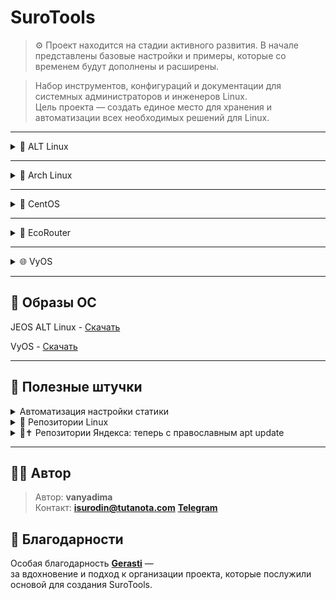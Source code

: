 # SuroTools
> ⚙️ Проект находится на стадии активного развития.
> В начале представлены базовые настройки и примеры, которые со временем будут дополнены и расширены.

> Набор инструментов, конфигураций и документации для системных администраторов и инженеров Linux.  
> Цель проекта — создать единое место для хранения и автоматизации всех необходимых решений для Linux.

---

<details>
<summary>🐧 ALT Linux</summary>

<details>
<summary>🛠️🐧JEOS</summary>
    
После установки сего шедевра отечественного айти-прома первым делом нужно поставить нужные пакеты для комфортной работы - потому что даже автодополнение команд в этом дистрибутиве является опциональной, недостижимой мечтой, фичей уровня «Enterprise Deluxe Edition» :)))))

```bash
apt-get update
apt-get install bash-completion etcnet-full iptables nano 
```
    
</details>
    
<details>
<summary>🔀Настройка маршрутизации</summary>

<details>
<summary>ip_forward</summary>

net.ipv4.ip_forward позволяет системе работать как маршрутизатор - пересылать пакеты между сетевыми интерфейсами.

```bash
vim /etc/net/sysctl.conf
net.ipv4.ip_forward=1 #Меняем 0 на 1
vim /etc/sysctl.conf
net.ipv4.ip_forward=1
```

Перезагрузка sysctl

```bash
sysctl -p
```

</details>
    
<details>
<summary>iptables</summary>

iptables — это фаервол, который фильтрует и управляет сетевым трафиком на основе правил, решая, что пропустить, а что заблокировать.

Базовые команды iptables:

```bash
# Очистка старых правил
iptables -F
iptables -t nat -F
```

Сохранение настроек:

```bash
iptables-save >> /etc/sysconfig/iptables
systemctl enable iptables
```

Настройка правил на примере коммутатора:

![Настройка на примере коммутатора](Image/ALTLinux/iptables%20sw.png)

```bash
iptables -t nat -A POSTROUTING -o <интерфейс с выходом на интернет> -j MASQUERADE
iptables -A	FORWARD	-i <интернет> -o <внут. инт> -j ACCEPT
iptables -A	FORWARD	-i <внут. инт> -o <интернет> -n state --state ESTABLISHED,RELATED -j ACCEPT
```

>iptables -t nat -A POSTROUTING -o <интерфейс с выходом на интернет> -j MASQUERADE - Прячет все внутренние компьютеры за своим внешним IP (Маскарадинг).
>
>iptables -A	FORWARD	-i <интернет> -o <внут. инт> -j ACCEPT - Позволяет внутренним компьютерам ходить в интернет.
>
>iptables -A	FORWARD	-i <внут. инт> -o <интернет> -n state --state ESTABLISHED,RELATED -j ACCEPT - Пропускает обратно только "ответы" на их запросы, повышая безопасность.

Настройка iptables после настройки DHCP

```bash
iptables -A INPUT -i <инт> -p udp -j ACCEPT
iptables -A INPUT -i <инт> -p tcp -j ACCEPT
```

</details>

<details>
<summary>DHCP</summary>

Установка DHCP-сервера

```bash
apt-get install dhcp-server
```
Настройка /etc/dhcp/dhcpd.conf

```bash
default-lease-time 3600;
max-lease-time 86400;
authoritative;

subnet 10.21.211.0 netmask 255.255.255.0 {
    range 10.21.211.10 10.21.211.230;
    option routers 10.21.211.1;
    option subnet-mask 255.255.255.0;
    option broadcast-address 10.21.211.255;
}
```

> default-lease-time 3600; - время аренды по умолчанию (1 час)
>
> max-lease-time 86400; - максимальное время аренды (24 часа)
>
> authoritative; - сервер является авторитетным для данной сети
>
> subnet 10.21.211.0 netmask 255.255.255.0 - определение подсети
>
> range 10.21.211.10 10.21.211.230; - диапазон выдаваемых IP-адресов
>
> option routers 10.21.211.1; - шлюз по умолчанию
>
> option subnet-mask 255.255.255.0; - маска подсети
>
> option broadcast-address 10.21.211.255; - широковещательный адрес

Создание и настройка /etc/default/isc-dhcp-server

```bash
DHCP_CONF=/etc/dhcp/dhcpd.conf
DHCP_PID=/var/run/dhcpd.pid
DHCP_OPTS="-4"
INTERFACEv4="<ens34>"
INTERFACEv6=""
```

> DHCP_CONF=/etc/dhcp/dhcpd.conf - путь к основному конфигурационному файлу
>
> DHCP_PID=/var/run/dhcpd.pid - путь к файлу PID-процесса
>
> DHCP_OPTS="-4" - опции запуска (работа только с IPv4)
>
> INTERFACEv4="ens34" - интерфейс для IPv4
>
> INTERFACEv6="" - интерфейс для IPv6 (пусто - отключено)

Запускаем и добавляем в автозапуск dhcpd

```bash
systemctl start dhcpd && systemctl enable dhcpd
```

</details>
  
<details>
<summary>Настройка портов и маршрута</summary>

### Настройка интерфейса

❗ Интерфейсы в виртуальную машину добавляем по одному.

>Потому что если накидать сразу пять - потом начнётся великий квест под названием:
>
>“А кто из вас, ребята, ens36?”
>
>Один окажется внутренней сетью, другой мостом, третий вообще зачем-то к Wi-Fi подключён…
>
>И вот ты стоишь посреди ip a, как градоначальник на развалинах, и думаешь - зачем я это сделал?..
>
>Так что добавляем по одному интерфейсу, настраиваем, проверяем, подписываем - и живём спокойно.
>
>Всё как в нормальной инфраструктуре: порядок, последовательность, и никакой магии:)

```bash
mkdir /etc/net/ifaces/ens34/
cp /etc/net/ifaces/ens33/options /etc/net/ifaces/ens34/
```
Если папка ifaces пустая, то берем конфиг options отсюда

```bash
BOOTPROTO=static
TYPE=eth
NM_CONTROLLED=no
DISABLED=no
CONFIG_WIRELESS=no
SYSTEMD_BOOTPROTO=dhcp4
CONFIG_IPV4=yes
SYSTEMD_CONTROLLED=no
ONBOOT=yes
CONFIG_IPV6=no
```
В конфигурации ipv4address пишите ip ❗❗❗ *с маской!!!* ❗❗❗

Поднимаем интерфейс

```bash
ifup ens34
```
Или перезапускаем network

```bash
systemctl restart network
```

### Настройка шлюза

```bash
vim /etc/net/ifaces/ens34/ipv4route
```

```bash
default via <ip роутера>
```

Если по какой-то причине шлюз не хочет вставать - решаем эту проблему до первой перезагрузки:)

```bash
#Добавляем шлюз
ip route add default via 192.168.1.1
#Удаляем шлюз
ip route del default via 192.168.1.1
```

</details>

<details>
<summary>VLAN</summary>

Создаём каталог в интерфейсах

```bash
mkdir /etc/net/ifaces/ens33.XX # где XX - номер vlan
```

Создаем файлы ipv4address и options

```bash
touch /etc/net/ifaces/ens33.XX/ipv4address
touch /etc/net/ifaces/ens33.XX/options
```

Конфигурация options

```bash
TYPE=vlan
HOST=ens33
VID=XX
DISABLED=no
BOOTPROTO=static
```

В конфигурации ipv4address пишите ip ❗❗❗ *с маской!!!* ❗❗❗

</details>

<details>
<summary>GRE туннель</summary>

GRE — это протокол для создания виртуальных точка-точка туннелей, который инкапсулирует один IP-пакет внутри другого, позволяя соединять удалённые сети через интернет.

Создаем каталог gre1 и конфигурируем options

```bash
mkdir /etc/net/ifaces/gre1
vim /etc/net/ifaces/gre1/options
```

```bash
TYPE=iptun
TUNTYPE=gre
TUNLOCAL=<внешний ip роутера, с которого настраиваете>
TUNREMOTE=<внешний ip удаленного роутера>
```

Настраиваем IP турренля

```
nano /etc/net/ifaces/gre1/ipv4address

10.10.10.1/30 #к примеру
```

</details>

</details>

<details>
<summary>📦 Установка и настройка ПО</summary>
    
<details>
<summary>Драйвера VMware</summary>

‼️ Без драйверов VMware вы не сможете копировать команды между вашим компьютером и виртуальной машиной!
    
```bash
apt-get install open-vm-tools open-vm-tools-desktop xrandr
systemctl enable vmtoolsd
systemctl start vmtoolsd
```
> open-vm-tools — базовые функции (общая папка, время, пр.)
>
> open-vm-tools-desktop — автоматическое разрешение экрана, мышь, графика
>
> xrandr — утилита для управления разрешением (на случай ручной настройки)
    
</details>

<details>
<summary>rsyslog</summary>

rsyslog — это система, которая собирает, фильтрует и перенаправляет логи (журналы событий) в нужные места.

Устанавливаем на клиент и на сервер

```bash
apt-get install rsyslog logrotate
```

### Настройка сервера

Настройка конфига в /etc/rsyslog.conf

![Настройка на сервере](Image/ALTLinux/rsyslogsrv.png)

```bash
#include(file="/etc/rsyslog.d/*.conf" mode="options1") 

module(load="imuxsock")
module(load="imklog")
module(load="imudp")
input(type="imudp" port="514")
module(load="imtcp")
input(type="imtcp" port="514")

$template 404, "/opt/%HOSTNAME%/%PROGRAMNAME%.log"

if ($fromhost-ip != "127.0.0.1" and $syslogseverity <= 4) then ?404
& stop 
```

>#include(file="/etc/rsyslog.d/*.conf" mode="optional")  - ЗАКОММЕНТИРОВАНО - подключение дополнительных конфигов
>
>module(load="imuxsock") - Загрузка модуля для Unix-сокетов (локальные приложения)
>
>module(load="imklog") - Загрузка модуля для логов ядра
>
>module(load="imudp") - Загрузка UDP-модуля
>
>input(type="imudp" port="514") - Прослушивание syslog-сообщений по UDP на порту 514
>
>module(load="imtcp") - Загрузка TCP-модуля
>
>input(type="imtcp" port="514") - Прослушивание syslog-сообщений по TCP на порту 514
>
>$template 404, "/opt/%HOSTNAME%/%PROGRAMNAME%.log" - Шаблон для именования файлов логов
>
>if ($fromhost-ip != "127.0.0.1" and $syslogseverity <= 4) then ?404 - Правило фильтрации: если IP отправителя не 127.0.0.1 и уровень серьезности <= 4 (warning)
>
>& stop - Остановка дальнейшей обработки для этих сообщений

P.S. 404 — это произвольное имя шаблона, как переменная.

Создание каталогов для сбора логов клиентских машин

```bash
mkdir -p /opt/cli1
mkdir -p /opt/cli2
mkdir -p /opt/cli3
```
logrotate — это утилита для автоматического управления лог-файлами: их ротации, сжатия, архивирования и удаления по заданным правилам.

Настройка logrotate в /etc/logrotate.d/rsyslog-opt

![Настройка logrotate](Image/ALTLinux/logrotate.png)

```bash
/opt/*/*.log {
    weekly
    size 10M
    rotate 4
    compress
    missingok
    notifempty
    create 0640 root root
    sharedscripts
    postrotate
        systemctl reload rsyslog > /dev/null 2>&1 || true
    endscript
}
```
>/opt/*/*.log {                    - Применять правила ко всем .log файлам в поддиректориях /opt/
>
>weekly                        - Ротация раз в неделю
>
>size 10M                      - Или при достижении размера файла 10 МБ
>
>rotate 4                      - Хранить 4 архивных копии логов
>
>compress                      - Сжимать архивные копии gzip
>
>missingok                     - Не считать ошибкой отсутствие файлов логов
>
>notifempty                    - Не ротировать пустые файлы
>
>create 0640 root root         - Создавать новый файл лога с правами 640, владелец root:root
>
>sharedscripts                 - Выполнять скрипты только один раз для всей группы файлов
>
>postrotate                    - Начало блока команд после ротации
>
>systemctl reload rsyslog > /dev/null 2>&1 || true  - Перезагрузка rsyslog, подавление вывода
>
>endscript                     - Конец блока команд
}

Включение автозапуска и немедленный запуск

```bash
systemctl enable --now rsyslog logrotate
```

---

### Настройка клиента

Настройка конфига в /etc/rsyslog.conf

![Настройка на клиенте](Image/ALTLinux/rsyslogcli.png)

```bash
*.warning action(type="omfwd"
    target="10.21.12.50"
    port="514"
    protocol="tcp"
    action.resumeRetryCount="-1"
    queue.type="linkedList"
    queue.size="10000")
```

>*.warning action(type="omfwd"    - Правило для всех сообщений с уровнем warning и выше
>
>target="10.21.12.50"         - Адрес удаленного syslog-сервера
>
>port="514"                   - Порт для отправки
>
>protocol="tcp"               - Использование TCP протокола
>
>action.resumeRetryCount="-1" - Бесконечные попытки переподключения при обрыве
>
>queue.type="linkedList"      - Тип очереди - связный список
>
>queue.size="10000")          - Максимальный размер очереди - 10000 сообщений

Включение автозапуска и немедленный запуск

```bash
systemctl enable --now rsyslog
```

</details>

<details>
<summary>DNS сервер (bind)</summary>

Установка и включение bind

```bash
apt-get install bind bind-utils
systemctl start bind
```

<details>
<summary>Базовая настройка (Кэширование сети)</summary>

Самая простая настройка - сделать сервер кэширующим для Вашей сети. Он будет принимать запросы от клиентов и перенаправлять их вышестоящим серверам 

```bash
options {
    # Слушаем на всех интерфейсах, порт 53
    listen-on { any; };
    listen-on-v6 { any; };

    # Разрешаем запросы от клиентов в вашей сети (например, 192.168.1.0/24)
    allow-query { localhost; 192.168.1.0/24; };

    # Рекурсивные запросы разрешены для доверенных клиентов
    recursion yes;
    allow-recursion { localhost; 192.168.1.0/24; };

    # Укажите форвардеры (DNS-сервера, которым BIND будет пересылать запросы)
    forwarders {
        8.8.8.8;
        8.8.4.4;
        1.1.1.1;
    };

    # Каталог по умолчанию для файлов зон
    directory "/var/bind";

    # Опции безопасности: не раскрываем версию BIND
    version "not currently available";

    # Опции DNSSEC
    dnssec-validation auto;
    auth-nxdomain no;    # conform to RFC1035
};

```
</details>

<details>
<summary>Создание прямой зоны </summary>
    
</details>

</details>

</details>

<details>
<summary>🎨 Установка графической оболочки (на примере xfce)</summary>

### Установка

```bash
apt-get install task-edu-xfce lightdm
systemctl enable --now lightdm
```

### Удаление

```bash
apt-get remove 'xfce4*' 'xfwm4*' 'thunar*' --purge
apt-get remove lightdm
systemctl disable lightdm
```

</details>

</details>

---

<details>
<summary>🧊 Arch Linux</summary>

<details>
<summary>🛠️ Установка ОС</summary>

<details>
<summary>Перед установкой</summary>
    
Вот и настал тот самый день. День, когда вы решили, что жить спокойно — это не про вас, и поставили цель установить Arch Linux в качестве основной системы. 

Поздравляю! :)

Вы уже скачали образ, записали его на флешку, загрузились, и перед вами гордо мигает курсор в терминале. Момент истины настал.

Но… что дальше? 
Правильно! Сначала нужно убедиться, что интернет работает.

```bash
ping archlinux.org
```

Если вы на Wi-Fi, то пора приручить беспроводную сеть. Делается это просто (ну, относительно просто):

Проверка на блок Wi-Fi

```bash
rfkill
```

Если заблокирован - выполянем команду:

```bash
rfkill unblock wifi
```

### Подключение к Wi-Fi

```bash
iwctl
device list
station wlan0 scan
station wlan0 get-networks
station wlan0 connect <SSID>
```

Или можно сделать проще:

```bash
wifi-menu
```

</details>
    
<details>
<summary>1. Монтирование и разметка дисков</summary>
Для того, чтобы определять диски, используется команда <code>lsblk</code>
    
```bash
lsblk
```
Теперь нам нужно выбрать: GPT или MBR. Если у тебя ПК с UEFI - ставль GPT. 

А если стоит BIOS, - MBR

Внизу таблицы разметки

<details>
<summary>MBR</summary>

Разметка раздела

| Раздел | Название | Формат | Размер   | Назначение          |
|---------|-----------|---------|----------|----------------------|
| sdX1    | bios      | BIOS    | 1 MB    | Загрузочный BIOS     |
| sdX2    | boot      | EXT4    | 1 GB    | Ядра Linux           |
| sdX3    | swap      | SWAP    | 8 GB    | Раздел подкачки      |
| sdX4    | root      | EXT4   | Всё остальное | Система, данные      |


</details>

<details>
<summary>GPT</summary>

Разметка раздела

| Раздел | Название | Формат | Размер   | Назначение          |
|---------|-----------|---------|----------|----------------------|
| sdX1    | efi      | FAT32    | 300 MB    | Загрузочный BIOS     |
| sdX2    | boot      | EXT4    | 1 GB    | Ядра Linux           |
| sdX3    | swap      | SWAP    | 8 GB    | Раздел подкачки      |
| sdX4    | root      | EXT4   | Всё остальное | Система, данные      |

</details>

С помощью утилиты fdisk / cfdisk форматируем каталоги

```bash
mkfs.fat -F32 /dev/sda1
mkfs.ext4 -L boot /dev/sda2
mkswap -L swap /dev/sda3
mkfs.ext4 -L arch /dev/sda4 
```

Монтируем диски

```bash
mount /dev/sda4 /mnt                        
mkdir -p /mnt/{boot,home,var}          
mount /dev/sda2 /mnt/boot 
mkdir -p /mnt/boot/efi                        
mount /dev/sda1 /mnt/boot/efi                 
```

</details>

<details>
<summary>2. Установка ядра и базовая настройка</summary>

На этом этапе мы, наконец, превращаем пустой раздел /mnt во что-то, похожее на операционную систему

```bash
pacstrap /mnt base base-devel linux linux-headers linux-firmware intel-ucode amd-ucode nano               
```
или (LTS версия)

```bash
pacstrap /mnt base base-devel linux-lts linux-lts-headers linux-firmware intel-ucode amd-ucode nano             
```

>base - минимальный набор, чтобы система вообще существовала
>
>base-devel - инструменты для сборки пакетов, потому что половину софта в Arch вы всё равно соберёте сами
>
>linux и linux-headers - ядро и его заголовки. Без них компьютер не поймёт, что делать
>
>linux-firmware - чтобы Wi-Fi, видеокарта и прочее не притворялись кирпичами
>
>intel-ucode и amd-ucode - микрокоды, которые чинят ошибки в процессорах. Неплохо, когда CPU не падает в обморок от собственного кода=)

Мы уже установили Arch в /mnt, всё красиво, но пока что система не знает, где у неё что лежит.
Она загрузится - и спросит:

«А где мой корень? А где /home? А swap куда делся?»

Чтобы этого не произошло, мы создаём файл /etc/fstab.
В нём записано, какие разделы куда монтировать при загрузке.

```bash
genfstab -pU /mnt >> /mnt/etc/fstabi                 
```

>genfstab — просто смотрит на то, что сейчас примонтировано
>
>-U - записывает всё с использованием UUID (уникальных идентификаторов разделов, чтобы не перепутать при перезагрузке)
>
>-p - добавляет информацию о существующих точках монтирования

Меняем корневой каталог на /mnt

```bash
arch-chroot /mnt                
```

Задаем пароль root

```bash
passwd               
```

Даем имя

```bash
nano /etc/hostname               
```

Настройка временной зоны

```bash
ln -sf /usr/share/zoneinfo/Europe/Moscow /etc/localtime               
```

Открываем файл с локалями и раскомментируем строки:

```bash
nano /etc/locale.gen

#Ищем
ru_RU.UTF8 UTF8
en_US.UTF8 UTF8

```

Создаем локали

```bash
locale-gen              
```

Настраиваем язык консоли, добавляем кириллицу

```bash
nano /etc/vconsole.conf

KEYMAP=ru
FONT=cyr-sun16  
```

Устанавливаем язык системы по умолчанию

```bash
nano /etc/locale.conf

LANG="ru_RU.UTF-8"
```
</details>

<details>
<summary>3. PACMAN</summary>

Когда вы ставите Arch, у вас есть свежая система, которая пока не доверяет никому.
И это, в принципе, правильно - кто знает, что там за пакеты в интернете?)))

Инициализируем пакетный менеджер pacman и загружаем ключи

```bash
pacman-key --init
pacman-key --populate archlinux    
```

Конфигурируем pacman

```bash
nano /etc/pacman.conf             
```

Включаем репозитории multilib

```bash
[multilib]
Include = /etc/pacman.d/mirrorlist
```

Это добавит поддержку 32-битных библиотек.
Они нужны, если вы хотите запускать старые программы или, например, игры из Steam, которые до сих пор живут в прошлом=)

Без этого Steam просто посмотрит на вас, скажет «нет библиотек» и уйдёт

Можно сделать так, чтобы pacman не только работал, но и выглядел симпатично:

>Color — включает цветную подсветку
>Чтобы видеть, где успех, а где ошибка, не только по интонации
>
>ParallelDownloads = 5 — позволяет качать несколько пакетов одновременно
>Архивы прилетают быстрее, и вы чувствуете, что живёте в XXI веке
>
>ILoveCandy — не влияет ни на что, кроме настроения
>Делает индикатор загрузки похожим на игру Pac-Man: маленький жёлтый кружок ест пакеты
>Серьёзная система, но с чувством юмора😄

Теперь добавляем то, что делает систему по-настоящему удобной

```bash
pacman -Sy
pacman -S bash-completion openssh arch-install-scripts networkmanager git wget htop neofetch xdg-user-dirs pacman-contrib ntfs-3g
```

>bash-completion - автодополнение в терминале.
>Чтобы не набирать по памяти всё целиком, как герой.
>
>openssh - возможность подключаться по SSH, и к вам тоже.
>Без него сервер - это просто компьютер, скучающий в углу.
>
>arch-install-scripts - набор утилит, включая genfstab и arch-chroot.
>Уже пользовались ими - теперь они станут постоянными жителями вашей системы.
>
>networkmanager - ваш новый лучший друг для Wi-Fi и сетей.
>Без него - вручную через ip link и dhcpcd, что весело, но недолго.
>
>git - чтобы клонировать репозитории, коммитить, и вообще чувствовать себя разработчиком.
>
>wget - чтобы скачивать всё подряд без браузера.
>Минимализм, но с пользой.
>
>htop - чтобы смотреть, кто ест всю оперативку, в красивом интерфейсе.
>
>neofetch - чтобы показывать красивую ASCII-заставку системы и рассказывать всем, что у вас Arch.
>
>xdg-user-dirs - создаёт стандартные папки вроде Documents, Downloads и т.д.
>Чтобы домашний каталог не выглядел как свалка.
>
>pacman-contrib - набор дополнительных инструментов для pacman, включая checkupdates и paccache.
>
>ntfs-3g - чтобы Linux мог читать и писать на диски с файловой системой Windows.
>Полезно, если вы ещё не готовы окончательно попрощаться с прошлым.

</details>

<details>
<summary>4. Постустановка</summary>

Создаем начальный загрузочный лиск (в зависимости какое ядро вы выбрали)

```bash
mkinitcpio -p linux
mkinitcpio -p linux-lts
```

Разрешаем пользователю применять права root

```bash
nano /etc/sudoers

%wheel ALL=(ALL:ALL) ALL
```

Создаем пользователя и придумываем пароль для него

```bash
useradd -mg users -G wheel <имя пользователя> 
passwd <имя пользователя> 
```

Добавляем в автозагрузку сетевой менеджер

```bash
systemctl enable NetworkManager.service
```

</details>

<details>
<summary>5. GRUB</summary>

Для UEFI
    
```bash
pacman -S grub efibootmgr os-prober
grub-install --target=x86_64-efi --efi-directory=/boot/efi --bootloader-id=Arch
grub-mkconfig -o /boot/grub/grub.cfg
```

Для BIOS

```bash
pacman -S grub os-prober
grub-install /dev/sda
grub-mkconfig -o /boot/grub/grub.cfg
```

</details>

<details>
<summary>6. Установка графики</summary>

Intel

```bash
pacman -S xf86-video-intel
```

NVIDIA

```bash
pacman -S nvidia-utils lib32-nvidia-utils nvidia-settings nvidia-dkms
```

AMD

```bash
pacman -S lib32-mesa vulkan-radeon lib32-vulkan-radeon vulkan-icd-loader lib32-vulkan-icd-loader
```

Установка менеджер входа

| DM          | Особенности                                                                |
| ----------- | -------------------------------------------------------------------------- |
| **GDM**     | GNOME Display Manager, лучший для GNOME/GTK, поддержка Wayland             |
| **SDDM**    | Simple Desktop Display Manager, лучший для KDE/Qt, поддержка тем и Wayland |
| **LightDM** | Легкий универсальный DM, поддерживает GTK и Qt, множество грейдеров        |
| **LXDM**    | Очень легкий, для LXDE/LXQt, минималистичный                               |
| **XDM**     | Классический XDM, минимальный, без настроек                                |

Рекомендации по DM

| DE            | Рекомендуемый DM |
| ------------- | ---------------- |
| GNOME         | GDM              |
| KDE Plasma    | SDDM             |
| LXQt          | SDDM / LightDM   |
| XFCE          | LightDM          |
| Cinnamon      | LightDM          |
| MATE          | LightDM          |
| LXDE          | LXDM / LightDM   |
| Deepin        | GDM              |
| Budgie        | LightDM          |
| Enlightenment | LightDM / LXDM   |


<details>
<summary>GDM</summary>

```bash
sudo pacman -S gdm
sudo systemctl enable gdm.service   
sudo systemctl start gdm.service 
```

</details>

<details>
<summary>SDDM</summary>

```bash
sudo pacman -S sddm
sudo systemctl enable sddm.service
sudo systemctl start sddm.service
```

</details>

<details>
<summary>LightDM</summary>

```bash
sudo pacman -S lightdm lightdm-gtk-greeter lightdm-gtk-greeter-settings
sudo systemctl enable lightdm.service
sudo systemctl start lightdm.service
```

</details>

Графические оболочки и их установка

<details>
<summary>GNOME</summary>

```bash
sudo pacman -S gnome gnome-extra gdm
sudo systemctl enable gdm
sudo pacman -S gnome-tweaks gnome-shell-extensions gnome-themes-extra
```

</details>

<details>
<summary>KDE Plasma</summary>

```bash
sudo pacman -S plasma kde-applications sddm
sudo systemctl enable sddm
sudo pacman -S kde-graphics-meta kde-utilities-meta plasma-wayland-session
```

</details>

<details>
<summary>XFCE</summary>

```bash
sudo pacman -S xfce4 xfce4-goodies
sudo pacman -S thunar-volman gvfs gvfs-mtp tumbler ristretto parole
```

</details>

<details>
<summary>Cinnamon</summary>

```bash
sudo pacman -S cinnamon nemo-fileroller cinnamon-translations
sudo pacman -S lightdm-slick-greeter xed xviewer pix
```

</details>

<details>
<summary>MATE</summary>

```bash
sudo pacman -S mate mate-extra
sudo pacman -S caja-extensions mate-system-monitor mate-power-manager
```

</details>

<details>
<summary>LXQt</summary>

```bash
sudo pacman -S lxqt lxqt-qtplugin lximage-qt obconf-qt
sudo pacman -S xdg-utils gvfs sddm
sudo systemctl enable sddm
```

</details>

<details>
<summary>LXDE</summary>

```bash
sudo pacman -S lxde
sudo pacman -S lxappearance lxtask galculator gpicview
```

</details>

<details>
<summary>Budgie</summary>

```bash
sudo pacman -S budgie-desktop budgie-extras
sudo pacman -S gnome-control-center gnome-terminal nautilus
```

</details>

<details>
<summary>Deepin</summary>

```bash
sudo pacman -S deepin deepin-extra
sudo pacman -S deepin-terminal deepin-file-manager deepin-screenshot
```

</details>

<details>
<summary>Enlightenment</summary>

```bash
sudo pacman -S enlightenment terminology ephoto rage
```

</details>

</details>

<details>
<summary>7. Конец установки</summary>

```bash
exit
umount -R /mnt
reboot
```

</details>

<details>
<summary>Рекомендую после установки </summary>
Пакетный менеджер yay для AUR

```bash
git clone https://aur.archlinux.org/yay.git && cd yay && makepkg -si
```
Имеет смысл отключить сборку отладочных пакетов, выключив !debug и !strip

```bash
sudo sed -i.bak '/^OPTIONS=/s/strip/!strip/; /^OPTIONS=/s/debug/!debug/' /etc/makepkg.conf
```

Timeshift — система резервного копирования

```bash
sudo pacman -S timeshift
```

Скрипт автоматического резервного копирования при обновлениях

```bash
yay -S timeshift-autosnap
```

Автоматическая очистка кэша пакетов

```bash
sudo pacman -S pacman-contrib
sudo systemctl enable paccache.timer
```

</details>

<details>
<summary>Путь самурая (для ленивых)</summary>

Герой <code>archinstall</code>! Перед тем как ты нажал на этот чудесный спойлер, взгляни на методичку сверху. Она там лежит, как тайный свиток мудрости: не страшно, не укусит, а поможет почувствовать, что Arch - это не просто «клик-клик-установил».

Подумай о методичке как о карте сокровищ: каждая страница - подсказка, как собрать свой Arch не просто рабочим, а с удовольствием и чуть-чуть гордости. И кто знает, может, именно там ты найдёшь тот секрет, который превращает «Next-Next-Finish» в «Ого, я сам это сделал!».

Так что берёшь чашку кофе, садишься поудобнее и слегка посмеиваешься над собой - методичка сверху ждёт:)

</details>

</details>

<details>
<summary>📦 Установка и настройка ПО</summary>

<details>
<summary>Подключение модема</summary>

<details>
<summary>Встроенные WWAN</summary>

```bash
sudo pacman -S modemmanager mobile-broadband-provider-info
sudo systemctl enable --now ModemManager
```

</details>

<details>
<summary>USB</summary>

```bash
sudo pacman -S modemmanager usb_modeswitch
sudo systemctl enable --now ModemManager
```

</details>

</details>

<details>
<summary>VMware Workstation</summary>

Скачиваем [VMware](https://www.comss.ru/download/page.php?id=2110) и устанавливаем:

```bash
sudo sh ./VMware-Workstation-Full-25H2-24995812.x86_64.bundle
```

Далее устанавливаем open-vm-tools и запускаем 

```bash
sudo pacman -S open-vm-tools
sudo vmware
```

</details>

</details>

<details>
<summary>⚙️ Настройка системы</summary>

<details>
<summary>Автоматическое монтирование диска</summary>

Узнаем UUID диска

```bash
lsblk -f
```

Создаем точку монтирования

```bash
sudo mkdir -p /media/Data
```

Узнаем ID пользователя

```bash
id
```

Добавляем запись в /etc/fstab

Где знаки вопроса - ваши UUID, uid, gid.

```bash
UUID=??? /media/Data  ntfs-3g  defaults,uid=???,gid=???,umask=000,nofail  0  0
```

Перемонтируем все ФС из fstab

```bash
sudo mount -a
```

</details>

</details>

</details>

---

<details>
<summary>🔄 CentOS</summary>

Пока пусто :(

</details>

---

<details>
<summary>🌿 EcoRouter</summary>

Пока пусто :(

</details>

---

<details>
<summary>🌐 VyOS</summary>

VyOS — это бесплатный Linux-дистрибутив для превращения сервера или ПК в мощный сетевой маршрутизатор. Прямой аналог Cisco с похожим интерфейсом командной строки (CLI), но работающий на стандартном железе.

<details>
<summary>🛠️ Установка ОС</summary>

Вводим пользователя и пароль

```bash
vyos login: vyos
Password: vyos
```

Установка ОС

```bash
install image

This command will install VyOS to your permanent storage. 
Would you like to continue? [y/N] y
What would you like to nаме this image? <enter>
Please enter a password for the ”vyos" user: vyos
What console should be used by default? (K: KVM, S: Serial)?
# если на виртуралку - нажимаем K
# если на железо - нажимаем S
Probing disks
1 disk(s) found
The following disks were found:
Drive: /dev/sda (20.0 GB)
Which one should be used for installation? (Default: /dev/sda) <enter>
Installation will delete all data on the drive. Continue? [y/N] y
Would you like to use all the free space on the drive? [Y/n] y
```
```bash
The following config files are available for boot:
1: /opt/vyatta/etc/config/config.boot
2: /opt/vyatta/etc/config.boot.default

Which file would you like as boot config? (Default: 1)
```

>/opt/vyatta/etc/config/config.boot → Это текущая живая конфигурация, которая сейчас в памяти.
>
>/opt/vyatta/etc/config.boot.default → Это чистый дефолтный конфиг, минимальный, без изменений.

```bash
reboot
```

</details>

<details>
<summary>🧭 Команды</summary>

| Категория | Команда | Назначение |
|------------|----------|-------------|
| **Режимы CLI** | `configure` | Войти в режим конфигурации |
| | `exit` | Выйти в операционный режим |
| | `run <команда>` | Выполнить операционную команду из конфигурационного режима |
| | `commit` | Применить изменения |
| | `save` | Сохранить конфигурацию в `/config/config.boot` |
| | `discard` | Отменить неподтверждённые изменения |
| | `compare` | Показать разницу между текущей и сохранённой конфигурацией |
| | `show configuration` | Показать текущую конфигурацию |
| **Система** | `set system host-name vyos-router` | Установить имя хоста |
| | `set system domain-name example.local` | Установить доменное имя |
| | `set system time-zone Europe/Moscow` | Установить часовой пояс |
| | `set system name-server 1.1.1.1` | DNS-сервер |
| | `set system name-server 8.8.8.8` | Дополнительный DNS |
| | `set system login user admin authentication plaintext-password mypass` | Создать пользователя |
| | `set system login user vyos level admin` | Установить уровень доступа |
| | `delete system login user <user>` | Удалить пользователя |
| | `set system console device ttyS0` | Активировать serial-консоль |
| | `show system image` | Показать установленные образы VyOS |
| | `add system image /path/to/image.iso` | Установить новую версию VyOS |
| | `delete system image <version>` | Удалить старый образ |
| | `reboot` / `sudo reboot` | Перезагрузить систему |
| | `poweroff` / `sudo poweroff` | Выключить систему |
| | `show version` | Показать текущую версию VyOS |
| **Интерфейсы** | `set interfaces ethernet eth0 address dhcp` | Автоматическое получение IP |
| | `set interfaces ethernet eth0 address 192.168.1.1/24` | Задать статический IP |
| | `set interfaces ethernet eth0 description "WAN"` | Добавить описание |
| | `set interfaces ethernet eth1 address 10.0.0.1/24` | Задать LAN-интерфейс |
| | `set interfaces ethernet eth1 disable` | Отключить интерфейс |
| | `delete interfaces ethernet eth1` | Удалить интерфейс |
| | `show interfaces` | Показать состояние всех интерфейсов |
| | `show interfaces ethernet eth0` | Показать детали интерфейса |
| | `show interfaces brief` | Краткий обзор интерфейсов |
| **Маршрутизация** | `set protocols static route 0.0.0.0/0 next-hop 192.0.2.1` | Маршрут по умолчанию |
| | `set protocols static route 10.10.0.0/24 next-hop 192.168.1.2` | Статический маршрут |
| | `delete protocols static route <сеть>` | Удалить маршрут |
| | `show ip route` | Таблица маршрутизации |
| | `show ipv6 route` | Таблица IPv6 маршрутов |
| **NAT** | `set nat source rule 100 outbound-interface eth0` | Указать исходящий интерфейс |
| | `set nat source rule 100 source address 192.168.1.0/24` | Исходный диапазон адресов |
| | `set nat source rule 100 translation address masquerade` | Включить маскарадинг |
| | `set nat destination rule 200 inbound-interface eth0` | Входящий интерфейс для DNAT |
| | `set nat destination rule 200 destination port 80` | Порт назначения |
| | `set nat destination rule 200 translation address 192.168.1.10` | IP назначения после DNAT |
| | `set nat destination rule 200 translation port 80` | Порт назначения после DNAT |
| | `show nat source translations` | Активные исходящие NAT-сессии |
| | `show nat destination translations` | Активные входящие DNAT-сессии |
| **Firewall** | `set firewall name WAN_IN default-action drop` | Действие по умолчанию — блокировать |
| | `set firewall name WAN_IN rule 10 action accept` | Разрешить соединения |
| | `set firewall name WAN_IN rule 10 state established enable` | Разрешить установленные соединения |
| | `set firewall name WAN_IN rule 10 state related enable` | Разрешить связанные соединения |
| | `set firewall name WAN_IN rule 20 action drop` | Явно блокировать трафик |
| | `set interfaces ethernet eth0 firewall in name WAN_IN` | Применить firewall к интерфейсу |
| | `show firewall name WAN_IN` | Проверить состояние правил |
| **VPN (WireGuard, IPsec, OpenVPN)** | `set interfaces wireguard wg0 address 10.10.10.1/24` | Создать интерфейс WireGuard |
| | `set interfaces wireguard wg0 listen-port 51820` | Установить порт |
| | `set interfaces wireguard wg0 peer PEER1 public-key <ключ>` | Добавить peer |
| | `set interfaces wireguard wg0 peer PEER1 allowed-ips 10.10.10.2/32` | Разрешённые IP |
| | `set vpn ipsec site-to-site peer <ip>` | Создать IPsec peer |
| | `set vpn ipsec site-to-site peer <ip> authentication mode pre-shared-secret` | Метод аутентификации |
| | `set vpn ipsec site-to-site peer <ip> local-address <addr>` | Локальный адрес IPsec |
| | `show vpn ipsec sa` | Проверить статус IPsec |
| **Сервисы** | `set service ssh` | Включить SSH-сервер |
| | `set service https api enable` | Включить HTTPS API |
| | `set service dhcp-server shared-network-name LAN subnet 192.168.1.0/24 range 0 start 192.168.1.100 end 192.168.1.200` | DHCP диапазон |
| | `set service dhcp-server shared-network-name LAN subnet 192.168.1.0/24 default-router 192.168.1.1` | Gateway для DHCP |
| | `set service dhcp-server shared-network-name LAN subnet 192.168.1.0/24 dns-server 1.1.1.1` | DNS для DHCP |
| | `show service dhcp-server leases` | Просмотр активных DHCP-лизов |
| | `restart service ssh` | Перезапустить SSH |
| | `restart service dhcp-server` | Перезапустить DHCP |
| **Диагностика** | `ping 8.8.8.8` | Проверка соединения |
| | `traceroute 8.8.8.8` | Трассировка маршрута |
| | `show log` | Просмотр системного лога |
| | `show log tail` | Последние строки лога |
| | `show system processes` | Просмотр запущенных процессов |
| | `show arp` | Таблица ARP |
| | `show dhcp client leases` | Текущие DHCP-лизы |
| | `monitor traffic interface eth0` | Просмотр трафика в реальном времени |
| | `show configuration commands` | Конфигурация в виде команд |
| **Работа с файлами** | `ls /config` | Просмотр содержимого каталога конфигураций |
| | `cat /config/config.boot` | Просмотр текущей конфигурации |
| | `cp /config/config.boot /config/config.backup` | Создание резервной копии |
| | `load /config/config.backup` | Загрузка сохранённой конфигурации |
| | `save /config/config.boot` | Сохранение конфигурации |
| **Прочее / системное** | `show system storage` | Проверить дисковое пространство |
| | `show system uptime` | Время работы системы |
| | `show hardware cpu` | Информация о CPU |
| | `show hardware temperature` | Температура оборудования |
| | `show interfaces statistics` | Статистика трафика |
| | `clear interface statistics eth0` | Сброс статистики интерфейса |
| | `run show system boot-messages` | Показать логи загрузки |
| | `show users` | Список пользователей |
| | `show configuration diff` | Разница между конфигурациями |

</details>

<details>
<summary>Настройка маршрутизации</summary>

<details>
<summary>Настройка портов</summary>

```bash
config
set interfaces ethernet <интерфейс на интернет> address dhcp
set interfaces ethernet <интерфейс на локалку> address <ip адрес/маска>
commit
save
```

Если провайдер выдал статические ip

```bash
config
set interfaces ethernet eth0 address <ip адрес/маска>
set protocols static route 0.0.0.0/0 next-hop <ip адрес шлюза>
commit
save
```

</details>

<details>
<summary>NAT</summary>

```bash
config
set nat source rule 1 outbound-interface name <интерфейс на интернет>
set nat source rule 1 source address <ip маршрут/маска интерфейса на локалку>
set nat source rule 1 translation address masquerade
commit
save
```
</details>

<details>
<summary>VLAN</summary>
    
```bash
config
set interfaces ethernet eth1 vif 2 address 192.168.2.1/24
set interfaces ethernet eth2 vif 3 address 192.168.3.1/24
commit
save
```

<code>vif</code> - виртуальный интерфейс VLAN

Если нужно взять несколько интерфейсов в один VLAN - создаем мост

```bash
configure
# создаём мост
set interfaces bridge br0

# добавляем интерфейсы в мост
set interfaces bridge br0 member interface eth1
set interfaces bridge br0 member interface eth2
set interfaces bridge br0 member interface eth3
set interfaces bridge br0 member interface eth4
set interfaces bridge br0 member interface eth5

# включаем поддержку VLAN на мосту
set interfaces bridge br0 enable-vlan

# создаём VLAN на мосту
set interfaces bridge br0 vif 2 address 192.168.2.1/24
set interfaces bridge br0 vif 3 address 192.168.3.1/24

commit
save
```

❗ Не забываем настраивать клиент на работу с VLAN! 

>Почему мы используем мост br0 в VyOS?
>Потому что один порт — это скучно, два порта — еще терпимо,
>а мост — это как админский спа-комплекс для пакетов: 
>все интерфейсы встречаются, общаются, и никто не теряется. 😎

</details>

<details>
<summary>DHCP</summary>

```bash
set service dhcp-server shared-network-name <имя> authoritative
set service dhcp-server shared-network-name <имя> subnet 192.168.100.0/24 subnet-id 1
set service dhcp-server shared-network-name <имя> subnet 192.168.100.0/24 default-router '192.168.100.1'
set service dhcp-server shared-network-name <имя> subnet 192.168.100.0/24 range 0 start '192.168.100.10'
set service dhcp-server shared-network-name <имя> subnet 192.168.100.0/24 range 0 stop '192.168.100.100'
commit
save
```

</details>

<details>
<summary>DNS</summary>

```bash
set system name-server 77.88.8.8
commit
save
```

</details>

</details>

</details>

---
## 💾 Образы ОС

JEOS ALT Linux - [Скачать](https://nightly.altlinux.org/sisyphus/tested/regular-jeos-systemd-latest-x86_64.iso)

VyOS - [Скачать](https://vyos.net/get/)

---
## 📂 Полезные штучки
<details>
<summary>Автоматизация настройки статики</summary>

<details>
<summary>ALT Linux</summary>

</details>

</details>

<details>
<summary>🔧 Репозитории Linux</summary>

| ОС / Дистрибутив                  | Репозиторий                                                                                                                                                                                                 | Путь к конфигурационному файлу                                           |
| :-------------------------------- | :---------------------------------------------------------------------------------------------------------------------------------------------------------------------------------------------------------- | :----------------------------------------------------------------------- |
| **Debian**                        | `deb http://deb.debian.org/debian/ bookworm main`<br>`deb-src http://deb.debian.org/debian/ bookworm main`                                                                                                  | `/etc/apt/sources.list`<br>`/etc/apt/sources.list.d/`                    |
| **Ubuntu**                        | `deb http://archive.ubuntu.com/ubuntu/ noble main restricted universe multiverse`<br>`deb-src http://archive.ubuntu.com/ubuntu/ noble main restricted universe multiverse`                                  | `/etc/apt/sources.list`<br>`/etc/apt/sources.list.d/`                    |
| **Fedora**                        | `baseurl=https://download.fedoraproject.org/pub/fedora/linux/releases/$releasever/Everything/$basearch/os/`<br>`metalink=https://mirrors.fedoraproject.org/metalink?repo=fedora-$releasever&arch=$basearch` | `/etc/yum.repos.d/fedora.repo`<br>`/etc/yum.repos.d/fedora-updates.repo` |
| **CentOS**                        | `baseurl=http://mirror.centos.org/centos/$releasever/BaseOS/$basearch/os/`<br>`baseurl=http://mirror.centos.org/centos/$releasever/AppStream/$basearch/os/`                                                 | `/etc/yum.repos.d/CentOS-Base.repo`                                      |
| **Arch Linux**                    | `Server = https://mirror.rackspace.com/archlinux/$repo/os/$arch`                                                                                                                                            | `/etc/pacman.d/mirrorlist`                                               |
| **openSUSE**                      | `baseurl=https://download.opensuse.org/distribution/leap/$releasever/repo/oss/`                                                                                                                             | `/etc/zypp/repos.d/`                                                     |
| **AlmaLinux**                     | `baseurl=https://repo.almalinux.org/almalinux/$releasever/BaseOS/$basearch/os/`<br>`baseurl=https://repo.almalinux.org/almalinux/$releasever/AppStream/$basearch/os/`                                       | `/etc/yum.repos.d/almalinux.repo`                                        |
| **Rocky Linux**                   | `baseurl=https://download.rockylinux.org/pub/rocky/$releasever/BaseOS/$basearch/os/`<br>`baseurl=https://download.rockylinux.org/pub/rocky/$releasever/AppStream/$basearch/os/`                             | `/etc/yum.repos.d/rocky.repo`                                            |
| **Astra Linux (Орел / Смоленск)** | `deb [trusted=yes] http://repo.astralinux.ru/astra/stable/orel main contrib non-free`<br>`deb-src [trusted=yes] http://repo.astralinux.ru/astra/stable/orel main contrib non-free`                          | `/etc/apt/sources.list`<br>`/etc/apt/sources.list.d/`                    |
| **ALT Linux**                     | `rpm [alt] http://mirror.yandex.ru/altlinux p10 branch`<br>`rpm [alt] http://mirror.yandex.ru/altlinux p10 updates`                                                                                         | `/etc/apt/sources.list`<br>`/etc/apt/sources.list.d/`                    |


Переменные
- `$releasever` — версия дистрибутива (40 для Fedora, 9.0 для CentOS Stream)
- `$basearch` — архитектура процессора (x86_64, aarch64)
- `$repo` — имя репозитория (core, extra, community в Arch)
- `$arch` — архитектура процессора

Ключевые слова репозиториев (Debian/Ubuntu)
- **main** — официальные пакеты
- **restricted** — проприетарное ПО, необходимое для системы
- **universe** — ПО, поддерживаемое сообществом
- **multiverse** — проприетарное ПО, не поддерживаемое официально

Обновление конфигурации
- **Debian/Ubuntu**: `sudo apt update`
- **Fedora/CentOS/RHEL**: `sudo dnf check-update`
- **Arch Linux**: `sudo pacman -Syy`

</details>

<details>
<summary>🔧✝️ Репозитории Яндекса: теперь с православным apt update</summary>

| ОС / Дистрибутив  | Репозиторий                                                                                                                                                                                                                                                          | Путь к конфигурационному файлу                                           |
| :---------------- | :------------------------------------------------------------------------------------------------------------------------------------------------------------------------------------------------------------------------------------------------------------------- | :----------------------------------------------------------------------- |
| **Debian**        | `deb http://mirror.yandex.ru/debian/ bookworm main`<br>`deb-src http://mirror.yandex.ru/debian/ bookworm main`<br>`deb http://mirror.yandex.ru/debian-security/ bookworm-security main`<br>`deb-src http://mirror.yandex.ru/debian-security/ bookworm-security main` | `/etc/apt/sources.list`<br>`/etc/apt/sources.list.d/`                    |
| **Ubuntu**        | `deb http://mirror.yandex.ru/ubuntu/ noble main restricted universe multiverse`<br>`deb-src http://mirror.yandex.ru/ubuntu/ noble main restricted universe multiverse`                                                                                               | `/etc/apt/sources.list`<br>`/etc/apt/sources.list.d/`                    |
| **Fedora**        | `baseurl=https://mirror.yandex.ru/fedora/linux/releases/$releasever/Everything/$basearch/os/`<br>`metalink=https://mirror.yandex.ru/fedora/linux/updates/$releasever/Everything/$basearch/`                                                                          | `/etc/yum.repos.d/fedora.repo`<br>`/etc/yum.repos.d/fedora-updates.repo` |
| **CentOS Stream** | `baseurl=http://mirror.yandex.ru/centos-stream/$releasever-stream/BaseOS/$basearch/os/`<br>`baseurl=http://mirror.yandex.ru/centos-stream/$releasever-stream/AppStream/$basearch/os/`                                                                                | `/etc/yum.repos.d/CentOS-Base.repo`                                      |
| **Arch Linux**    | `Server = https://mirror.yandex.ru/archlinux/$repo/os/$arch`                                                                                                                                                                                                         | `/etc/pacman.d/mirrorlist`                                               |
| **openSUSE Leap** | `baseurl=https://mirror.yandex.ru/opensuse/distribution/leap/$releasever/repo/oss/`<br>`baseurl=https://mirror.yandex.ru/opensuse/update/leap/$releasever/oss/`                                                                                                      | `/etc/zypp/repos.d/`                                                     |
| **AlmaLinux**     | `baseurl=https://mirror.yandex.ru/almalinux/$releasever/BaseOS/$basearch/os/`<br>`baseurl=https://mirror.yandex.ru/almalinux/$releasever/AppStream/$basearch/os/`                                                                                                    | `/etc/yum.repos.d/almalinux.repo`                                        |
| **Rocky Linux**   | `baseurl=https://mirror.yandex.ru/rockylinux/$releasever/BaseOS/$basearch/os/`<br>`baseurl=https://mirror.yandex.ru/rockylinux/$releasever/AppStream/$basearch/os/`                                                                                                  | `/etc/yum.repos.d/rocky.repo`                                            |

</details>

---

## 🧑‍💻 Автор

> Автор: **vanyadima**  
> Контакт: **isurodin@tutanota.com** **[Telegram](https://t.me/vanyadlma)**

## 💬 Благодарности

Особая благодарность **[Gerasti](https://github.com/Gerasti)** —  
за вдохновение и подход к организации проекта, которые послужили основой для создания SuroTools.

